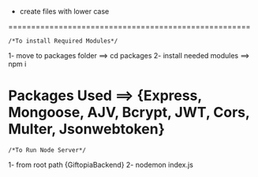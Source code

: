 * create files with lower case

=====================================================

    /*To install Required Modules*/
1- move to packages folder ==> cd packages
2- install needed modules ==> npm i

Packages Used ==> {Express, Mongoose, AJV, Bcrypt, JWT, Cors, Multer, Jsonwebtoken}
=====================================================

    /*To Run Node Server*/
1- from root path {GiftopiaBackend}
2- nodemon index.js
